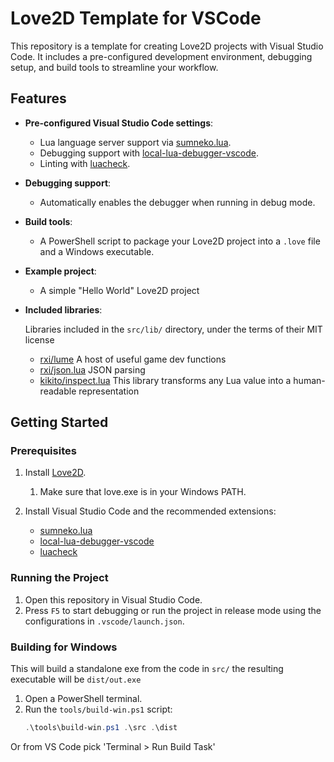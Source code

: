 # Love2D Template for VSCode

This repository is a template for creating Love2D projects with Visual Studio Code. It includes a pre-configured development environment, debugging setup, and build tools to streamline your workflow.

## Features

- **Pre-configured Visual Studio Code settings**:

  - Lua language server support via [sumneko.lua](https://marketplace.visualstudio.com/items?itemName=sumneko.lua).
  - Debugging support with [local-lua-debugger-vscode](https://marketplace.visualstudio.com/items?itemName=tomblind.local-lua-debugger-vscode).
  - Linting with [luacheck](https://marketplace.visualstudio.com/items?itemName=rog2.luacheck).

- **Debugging support**:

  - Automatically enables the debugger when running in debug mode.

- **Build tools**:

  - A PowerShell script to package your Love2D project into a `.love` file and a Windows executable.

- **Example project**:

  - A simple "Hello World" Love2D project

- **Included libraries**:

  Libraries included in the `src/lib/` directory, under the terms of their MIT license

  - [rxi/lume](https://github.com/rxi/lume) A host of useful game dev functions
  - [rxi/json.lua](https://github.com/rxi/json.lua) JSON parsing
  - [kikito/inspect.lua](https://github.com/kikito/inspect.lua) This library transforms any Lua value into a human-readable representation

## Getting Started

### Prerequisites

1. Install [Love2D](https://love2d.org/).
   1. Make sure that love.exe is in your Windows PATH.
2. Install Visual Studio Code and the recommended extensions:

   - [sumneko.lua](https://marketplace.visualstudio.com/items?itemName=sumneko.lua)
   - [local-lua-debugger-vscode](https://marketplace.visualstudio.com/items?itemName=tomblind.local-lua-debugger-vscode)
   - [luacheck](https://marketplace.visualstudio.com/items?itemName=rog2.luacheck)

### Running the Project

1. Open this repository in Visual Studio Code.
2. Press `F5` to start debugging or run the project in release mode using the configurations in `.vscode/launch.json`.

### Building for Windows

This will build a standalone exe from the code in `src/` the resulting executable will be `dist/out.exe`

1. Open a PowerShell terminal.
2. Run the `tools/build-win.ps1` script:
   ```ps1
   .\tools\build-win.ps1 .\src .\dist
   ```

Or from VS Code pick 'Terminal > Run Build Task'
